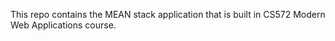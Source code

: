 This repo contains the MEAN stack application that is built in CS572 Modern Web Applications course.